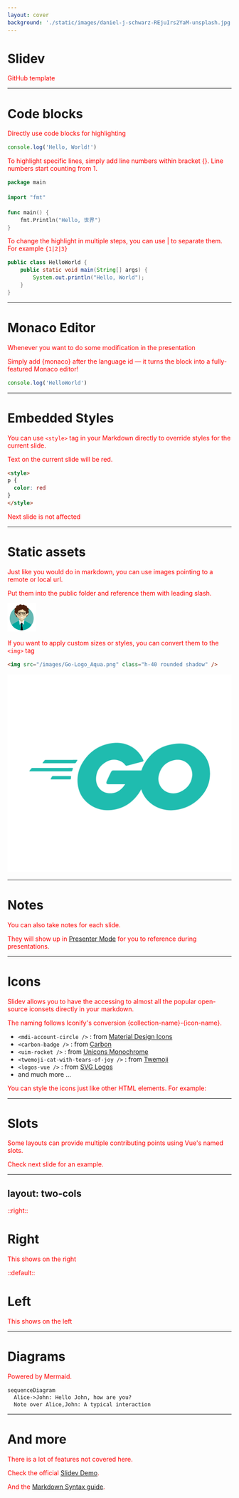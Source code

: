 ```yaml
---
layout: cover
background: './static/images/daniel-j-schwarz-REjuIrs2YaM-unsplash.jpg'
---
```


# Slidev

GitHub template

---

# Code blocks

Directly use code blocks for highlighting

```ts
console.log('Hello, World!')
```

To highlight specific lines, simply add line numbers within bracket {}. Line numbers start counting from 1.

```go {5-7}
package main

import "fmt"

func main() {
	fmt.Println("Hello, 世界")
}
```

To change the highlight in multiple steps, you can use | to separate them. For example `{1|2|3}`

```java {1|2|3}
public class HelloWorld {
    public static void main(String[] args) {
        System.out.println("Hello, World");
    }
}
```

---

# Monaco Editor

Whenever you want to do some modification in the presentation

Simply add {monaco} after the language id — it turns the block into a fully-featured Monaco editor!

```ts {monaco}
console.log('HelloWorld')
```

---

# Embedded Styles

You can use `<style>` tag in your Markdown directly to override styles for the current slide.

Text on the current slide will be red.

```html
<style>
p {
  color: red
}
</style>
```

<style>
p {
  color: red
}
</style>

Next slide is not affected

---

# Static assets

Just like you would do in markdown, you can use images pointing to a remote or local url.

Put them into the public folder and reference them with leading slash.

![Go Logo](/images/2754575_man_avatar_male_icon.png)

If you want to apply custom sizes or styles, you can convert them to the `<img>` tag

```html
<img src="/images/Go-Logo_Aqua.png" class="h-40 rounded shadow" />
```

<img src="/images/Go-Logo_Aqua.png" class="h-40 rounded shadow" />

---

# Notes

<!-- This is NOT a note because it precedes the content of the slide -->

You can also take notes for each slide.

They will show up in [Presenter Mode](/presenter) for you to reference during presentations.

<!--
This is a note
-->

---

# Icons

Slidev allows you to have the accessing to almost all the popular open-source iconsets directly in your markdown.

The naming follows Iconify's conversion {collection-name}-{icon-name}.

- `<mdi-account-circle />` : <mdi-account-circle /> from [Material Design Icons](https://github.com/Templarian/MaterialDesign)
- `<carbon-badge />` : <carbon-badge /> from [Carbon](https://github.com/carbon-design-system/carbon/tree/main/packages/icons)
- `<uim-rocket />` : <uim-rocket /> from [Unicons Monochrome](https://github.com/Iconscout/unicons)
- `<twemoji-cat-with-tears-of-joy />` : <twemoji-cat-with-tears-of-joy /> from [Twemoji](https://github.com/twitter/twemoji)
- `<logos-vue />` : <logos-vue /> from [SVG Logos](https://github.com/gilbarbara/logos)
- and much more ...

You can style the icons just like other HTML elements. For example:

<uim-rocket class="text-3xl text-orange-400 animate-ping" />

---

# Slots

Some layouts can provide multiple contributing points using Vue's named slots.

Check next slide for an example.

---
layout: two-cols
---

::right::

# Right

This shows on the right

::default::

# Left

This shows on the left

---

# Diagrams

Powered by Mermaid.

```mermaid
sequenceDiagram
  Alice->John: Hello John, how are you?
  Note over Alice,John: A typical interaction
```

---

# And more

There is a lot of features not covered here.

Check the official [Slidev Demo](https://demo.sli.dev/starter/).

And the [Markdown Syntax guide](https://sli.dev/guide/syntax.html).

